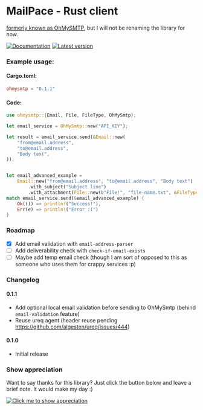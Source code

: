 # MailPace - Rust client

[formerly known as OhMySMTP](https://blog.mailpace.com/blog/ohmysmtp-is-now-mailpace/), but I will not be renaming the library for now.

[![Documentation](https://docs.rs/ohmysmtp/badge.svg)](https://docs.rs/ohmysmtp)
[![Latest version](https://img.shields.io/crates/v/ohmysmtp.svg)](https://crates.io/crates/ohmysmtp)

### Example usage:

#### Cargo.toml:

```toml
ohmysmtp = "0.1.1"
```

#### Code:

```rust
use ohmysmtp::{Email, File, FileType, OhMySmtp};

let email_service = OhMySmtp::new("API_KEY");

let result = email_service.send(&Email::new(
    "from@email.address",
    "to@email.address",
    "Body text",
));


let email_advanced_example =
    Email::new("from@email.address", "to@email.address", "Body text")
        .with_subject("Subject line")
        .with_attachment(File::new(b"File!", "file-name.txt", &FileType::Txt));
match email_service.send(&email_advanced_example) {
    Ok(()) => println!("Success!"),
    Err(e) => println!("Error :(")
}

```

### Roadmap

- [x] Add email validation with `email-address-parser`
- [ ] Add deliverability check with `check-if-email-exists`
- [ ] Maybe add temp email check (though I am sort of opposed to this as someone who uses them for crappy services :p)

### Changelog

#### 0.1.1

* Add optional local email validation before sending to OhMySmtp (behind `email-validation` feature)
* Reuse ureq agent (header reuse pending https://github.com/algesten/ureq/issues/444)

#### 0.1.0

* Initial release

### Show appreciation

Want to say thanks for this library? Just click the button below and leave a brief note. It would make my day :)

[![Click me to show appreciation](https://img.shields.io/badge/Say%20Thanks-%F0%9F%A6%80%F0%9F%A6%80%F0%9F%A6%80-1EAEDB.svg)](https://saythanks.io/to/sigaloid)
